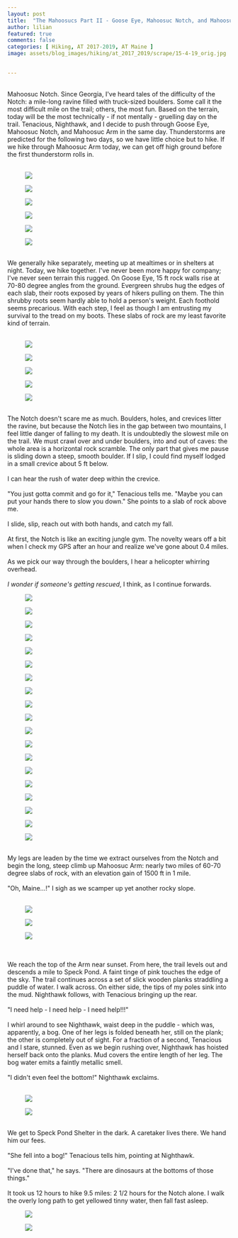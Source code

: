 ```yaml
---
layout: post  
title:  "The Mahoosucs Part II - Goose Eye, Mahoosuc Notch, and Mahoosuc Arm (Speck Pond Shelter): Day 122"  
author: lilian  
featured: true
comments: false  
categories: [ Hiking, AT 2017-2019, AT Maine ]
image: assets/blog_images/hiking/at_2017_2019/scrape/15-4-19_orig.jpg 
                  

---
```

<a></a><br>Mahoosuc Notch. Since Georgia, I've heard tales of the difficulty of the Notch: a mile-long ravine filled with truck-sized boulders. Some call it the most difficult mile on the trail; others, the most fun. Based on the terrain, today will be the most technically - if not mentally - gruelling day on the trail. Tenacious, Nighthawk, and I decide to push through Goose Eye, Mahoosuc Notch, and Mahoosuc Arm in the same day. Thunderstorms are predicted for the following two days, so we have little choice but to hike. If we hike through Mahoosuc Arm today, we can get off high ground before the first thunderstorm rolls in.<br><a></a><br>

<figure><img src="{{site.baseurl}}/assets/blog_images/hiking/at_2017_2019/scrape/1-4-1_orig.jpg" ></figure>

<figure><img src="{{site.baseurl}}/assets/blog_images/hiking/at_2017_2019/scrape/2-5-5_orig.jpg" ></figure>

<figure><img src="{{site.baseurl}}/assets/blog_images/hiking/at_2017_2019/scrape/3-4-2_orig.jpg" ></figure>

<figure><img src="{{site.baseurl}}/assets/blog_images/hiking/at_2017_2019/scrape/4-4-3_orig.jpg" ></figure>

<figure><img src="{{site.baseurl}}/assets/blog_images/hiking/at_2017_2019/scrape/5-4-9_orig.jpg" ></figure>

<figure><img src="{{site.baseurl}}/assets/blog_images/hiking/at_2017_2019/scrape/6-5-13_orig.jpg" ></figure>

<br>We generally hike separately, meeting up at mealtimes or in shelters at night. Today, we hike together. I've never been more happy for company; I've never seen terrain this rugged. On Goose Eye, 15 ft rock walls rise at 70-80 degree angles from the ground. Evergreen shrubs hug the edges of each slab, their roots exposed by years of hikers pulling on them. The thin shrubby roots seem hardly able to hold a person's weight. Each foothold seems precarious. With each step, I feel as though I am entrusting my survival to the tread on my boots. These slabs of rock are my least favorite kind of terrain.<br><br>

<figure><img src="{{site.baseurl}}/assets/blog_images/hiking/at_2017_2019/scrape/7-5-14_orig.jpg" ></figure>

<figure><img src="{{site.baseurl}}/assets/blog_images/hiking/at_2017_2019/scrape/8-5-15_orig.jpg" ></figure>

<figure><img src="{{site.baseurl}}/assets/blog_images/hiking/at_2017_2019/scrape/9-4-7_orig.jpg" ></figure>

<figure><img src="{{site.baseurl}}/assets/blog_images/hiking/at_2017_2019/scrape/10-4-10_orig.jpg" ></figure>

<figure><img src="{{site.baseurl}}/assets/blog_images/hiking/at_2017_2019/scrape/11-4-12_orig.jpg" ></figure>

<br>The Notch doesn't scare me as much. Boulders, holes, and crevices litter the ravine, but because the Notch lies in the gap between two mountains, I feel little danger of falling to my death. It is undoubtedly the slowest mile on the trail. We must crawl over and under boulders, into and out of caves: the whole area is a horizontal rock scramble. The only part that gives me pause is sliding down a steep, smooth boulder. If I slip, I could find myself lodged in a small crevice about 5 ft below.<br><a></a><br>I can hear the rush of water deep within the crevice.<br><a></a><br>"You just gotta commit and go for it," Tenacious tells me. "Maybe you can put your hands there to slow you down." She points to a slab of rock above me.<br><a></a><br>I slide, slip, reach out with both hands, and catch my fall.<br><br>At first, the Notch is like an exciting jungle gym. The novelty wears off a bit when I check my GPS after an hour and realize we've gone about 0.4 miles.<br><a></a><br>As we pick our way through the boulders, I hear a helicopter whirring overhead.<br><a></a><br><em>I wonder if someone's getting rescued</em>, I think, as I continue forwards.<br>

<figure><img src="{{site.baseurl}}/assets/blog_images/hiking/at_2017_2019/scrape/12-4-13_orig.jpg" ></figure>

<figure><img src="{{site.baseurl}}/assets/blog_images/hiking/at_2017_2019/scrape/13-4-15_orig.jpg" ></figure>

<figure><img src="{{site.baseurl}}/assets/blog_images/hiking/at_2017_2019/scrape/14-4-17_orig.jpg" ></figure>

<figure><img src="{{site.baseurl}}/assets/blog_images/hiking/at_2017_2019/scrape/15-4-19_orig.jpg" ></figure>

<figure><img src="{{site.baseurl}}/assets/blog_images/hiking/at_2017_2019/scrape/16-4-20_orig.jpg" ></figure>

<figure><img src="{{site.baseurl}}/assets/blog_images/hiking/at_2017_2019/scrape/17-4-21_orig.jpg" ></figure>

<figure><img src="{{site.baseurl}}/assets/blog_images/hiking/at_2017_2019/scrape/18-4-26_orig.jpg" ></figure>

<figure><img src="{{site.baseurl}}/assets/blog_images/hiking/at_2017_2019/scrape/19-4-27_orig.jpg" ></figure>

<figure><img src="{{site.baseurl}}/assets/blog_images/hiking/at_2017_2019/scrape/20-4-29_orig.jpg" ></figure>

<figure><img src="{{site.baseurl}}/assets/blog_images/hiking/at_2017_2019/scrape/21-4-30_orig.jpg" ></figure>

<figure><img src="{{site.baseurl}}/assets/blog_images/hiking/at_2017_2019/scrape/23-4-33_orig.jpg" ></figure>

<figure><img src="{{site.baseurl}}/assets/blog_images/hiking/at_2017_2019/scrape/22-4-31_orig.jpg" ></figure>

<figure><img src="{{site.baseurl}}/assets/blog_images/hiking/at_2017_2019/scrape/24-4-34_orig.jpg" ></figure>

<figure><img src="{{site.baseurl}}/assets/blog_images/hiking/at_2017_2019/scrape/25-4-35_orig.jpg" ></figure>

<figure><img src="{{site.baseurl}}/assets/blog_images/hiking/at_2017_2019/scrape/26-4-36_orig.jpg" ></figure>

<figure><img src="{{site.baseurl}}/assets/blog_images/hiking/at_2017_2019/scrape/27-4-37_orig.jpg" ></figure>

<figure><img src="{{site.baseurl}}/assets/blog_images/hiking/at_2017_2019/scrape/28-4-38_orig.jpg" ></figure>

<figure><img src="{{site.baseurl}}/assets/blog_images/hiking/at_2017_2019/scrape/29-4-39_orig.jpg" ></figure>

<figure><img src="{{site.baseurl}}/assets/blog_images/hiking/at_2017_2019/scrape/30-4-40_orig.jpg" ></figure>

<a></a><br>My legs are leaden by the time we extract ourselves from the Notch and begin the long, steep climb up Mahoosuc Arm: nearly two miles of 60-70 degree slabs of rock, with an elevation gain of 1500 ft in 1 mile.<br><a></a><br>"Oh, Maine...!" I sigh as we scamper up yet another rocky slope.<br><a></a><br>

<figure><img src="{{site.baseurl}}/assets/blog_images/hiking/at_2017_2019/scrape/32-4-41_orig.jpg" ></figure>

<figure><img src="{{site.baseurl}}/assets/blog_images/hiking/at_2017_2019/scrape/33-4-43_orig.jpg" ></figure>

<figure><img src="{{site.baseurl}}/assets/blog_images/hiking/at_2017_2019/scrape/34-4-45_orig.jpg" ></figure>

<br><br>We reach the top of the Arm near sunset. From here, the trail levels out and descends a mile to Speck Pond. A faint tinge of pink touches the edge of the sky. The trail continues across a set of slick wooden planks straddling a puddle of water. I walk across. On either side, the tips of my poles sink into the mud. Nighthawk follows, with Tenacious bringing up the rear.<br><a></a><br>"I need help - I need help - I need help!!!"<br><a></a><br>I whirl around to see Nighthawk, waist deep in the puddle - which was, apparently, a bog. One of her legs is folded beneath her, still on the plank; the other is completely out of sight. For a fraction of a second, Tenacious and I stare, stunned. Even as we begin rushing over, Nighthawk has hoisted herself back onto the planks. Mud covers the entire length of her leg. The bog water emits a faintly metallic smell.<br><a></a><a></a><br>"I didn't even feel the bottom!" Nighthawk exclaims.<br><br>

<figure><img src="{{site.baseurl}}/assets/blog_images/hiking/at_2017_2019/scrape/35-4-44_orig.jpg" ></figure>

<figure><img src="{{site.baseurl}}/assets/blog_images/hiking/at_2017_2019/scrape/36-5-6_orig.jpg" ></figure>

<a></a><br>We get to Speck Pond Shelter in the dark. A caretaker lives there. We hand him our fees.<br><a></a><br>"She fell into a bog!" Tenacious tells him, pointing at Nighthawk.<br><a></a><br>"I've done that," he says. "There are dinosaurs at the bottoms of those things."<br><a></a><br>It took us 12 hours to hike 9.5 miles: 2 1/2 hours for the Notch alone. I walk the overly long path to get yellowed tinny water, then fall fast asleep.<br>

<figure><img src="{{site.baseurl}}/assets/blog_images/hiking/at_2017_2019/scrape/37-4-47_orig.jpg" ></figure>

<figure><img src="{{site.baseurl}}/assets/blog_images/hiking/at_2017_2019/scrape/img-9521_3_orig.jpg" ></figure>